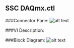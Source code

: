 ## **SSC DAQmx.ctl**
###Connector Pane:
![alt text](/Instrument%20Control/DAQmx/Pin%20Map/SSC%20DAQmx.ctlc.png "SSC DAQmx.ctl connector pane")

###VI Description:


###Block Diagram:
![alt text](/Instrument%20Control/DAQmx/Pin%20Map/SSC%20DAQmx.ctld.png "SSC DAQmx.ctl block diagram")
